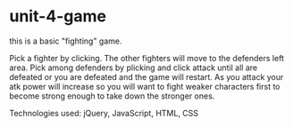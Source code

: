 # unit-4-game

this is a basic "fighting" game.

Pick a fighter by clicking.
The other fighters will move to the defenders left area.
Pick among defenders by plicking and click attack until all are defeated or you are defeated and the game will restart.
As you attack your atk power will increase so you will want to fight weaker characters first to become strong enough to take down the stronger ones.

Technologies used: jQuery, JavaScript, HTML, CSS

